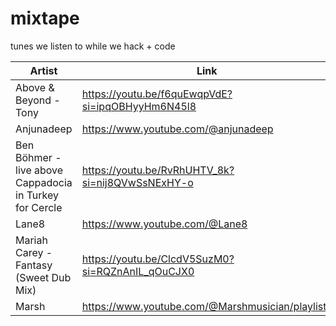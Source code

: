 # mixtape
tunes we listen to while we hack + code

| Artist      | Link |
| ----------- | ----------- |
| Above & Beyond - Tony | <https://youtu.be/f6quEwqpVdE?si=ipqOBHyyHm6N45l8> |
| Anjunadeep| <https://www.youtube.com/@anjunadeep> |
| Ben Böhmer - live above Cappadocia in Turkey for Cercle      | <https://youtu.be/RvRhUHTV_8k?si=nij8QVwSsNExHY-o>      |
| Lane8 | <https://www.youtube.com/@Lane8> |
| Mariah Carey - Fantasy (Sweet Dub Mix) | <https://youtu.be/ClcdV5SuzM0?si=RQZnAnIL_qOuCJX0> |
| Marsh   | <https://www.youtube.com/@Marshmusician/playlists>       |
